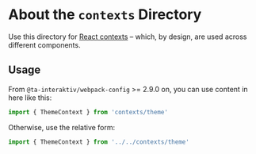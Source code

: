 # About the `contexts` Directory

Use this directory for [React contexts](https://reactjs.org/docs/context.html) – which, by design, are used across different components.

## Usage

From `@ta-interaktiv/webpack-config` >= 2.9.0 on, you can use content in here like this:

```js
import { ThemeContext } from 'contexts/theme'
```

Otherwise, use the relative form:

```js
import { ThemeContext } from '../../contexts/theme'
```
